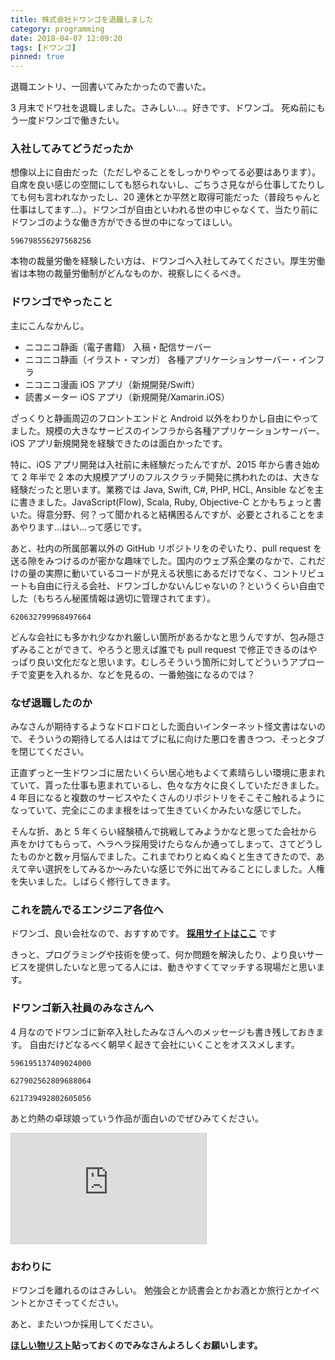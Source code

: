 ```yaml
---
title: 株式会社ドワンゴを退職しました
category: programming
date: 2018-04-07 12:09:20
tags: [ドワンゴ]
pinned: true
---
```


退職エントリ、一回書いてみたかったので書いた。

3 月末でドワ社を退職しました。さみしい...。好きです、ドワンゴ。
死ぬ前にもう一度ドワンゴで働きたい。

### 入社してみてどうだったか

想像以上に自由だった（ただしやることをしっかりやってる必要はあります）。自席を良い感じの空間にしても怒られないし、ごちうさ見ながら仕事してたりしても何も言われなかったし、20 連休とか平然と取得可能だった（普段ちゃんと仕事はしてます...）。ドワンゴが自由といわれる世の中じゃなくて、当たり前にドワンゴのような働き方ができる世の中になってほしい。

```twitter
596798556297568256
```

本物の裁量労働を経験したい方は、ドワンゴへ入社してみてください。厚生労働省は本物の裁量労働制がどんなものか、視察しにくるべき。

### ドワンゴでやったこと

主にこんなかんじ。

- ニコニコ静画（電子書籍） 入稿・配信サーバー
- ニコニコ静画（イラスト・マンガ） 各種アプリケーションサーバー・インフラ
- ニコニコ漫画 iOS アプリ（新規開発/Swift）
- 読書メーター iOS アプリ（新規開発/Xamarin.iOS）

ざっくりと静画周辺のフロントエンドと Android 以外をわりかし自由にやってました。規模の大きなサービスのインフラから各種アプリケーションサーバー、iOS アプリ新規開発を経験できたのは面白かったです。

特に、iOS アプリ開発は入社前に未経験だったんですが、2015 年から書き始めて 2 年半で 2 本の大規模アプリのフルスクラッチ開発に携われたのは、大きな経験だったと思います。業務では Java, Swift, C#, PHP, HCL, Ansible などを主に書きました。JavaScript(Flow), Scala, Ruby, Objective-C とかもちょっと書いた。得意分野、何？って聞かれると結構困るんですが、必要とされることをまあやります...はい...って感じです。

あと、社内の所属部署以外の GitHub リポジトリをのぞいたり、pull request を送る隙をみつけるのが密かな趣味でした。国内のウェブ系企業のなかで、これだけの量の実際に動いているコードが見える状態にあるだけでなく、コントリビュートも自由に行える会社、ドワンゴしかないんじゃないの？というくらい自由でした（もちろん秘匿情報は適切に管理されてます）。

```twitter
620632799968497664
```

どんな会社にも多かれ少なかれ厳しい箇所があるかなと思うんですが、包み隠さずみることができて、やろうと思えば誰でも pull request で修正できるのはやっぱり良い文化だなと思います。むしろそういう箇所に対してどういうアプローチで変更を入れるか、などを見るの、一番勉強になるのでは？

### なぜ退職したのか

みなさんが期待するようなドロドロとした面白いインターネット怪文書はないので、そういうの期待してる人ははてブに私に向けた悪口を書きつつ、そっとタブを閉じてください。

正直ずっと一生ドワンゴに居たいくらい居心地もよくて素晴らしい環境に恵まれていて、貰った仕事も恵まれているし、色々な方々に良くしていただきました。4 年目になると複数のサービスやたくさんのリポジトリをそこそこ触れるようになっていて、完全にこのまま根をはって生きていくかみたいな感じでした。

そんな折、あと 5 年くらい経験積んで挑戦してみようかなと思ってた会社から声をかけてもらって、ヘラヘラ採用受けたらなんか通ってしまって、さてどうしたものかと数ヶ月悩んでました。これまでわりとぬくぬくと生きてきたので、あえて辛い選択をしてみるか〜みたいな感じで外に出てみることにしました。人権を失いました。しばらく修行してきます。

### これを読んでるエンジニア各位へ

ドワンゴ、良い会社なので、おすすめです。
**[採用サイトはここ](http://dwango.co.jp/recruit/)** です

きっと、プログラミングや技術を使って、何か問題を解決したり、より良いサービスを提供したいなと思ってる人には、動きやすくてマッチする現場だと思います。

### ドワンゴ新入社員のみなさんへ

4 月なのでドワンゴに新卒入社したみなさんへのメッセージも書き残しておきます。
自由だけどなるべく朝早く起きて会社にいくことをオススメします。

```twitter
596195137409024000
```

```twitter
627902562809688064
```

```twitter
621739492802605056
```

あと灼熱の卓球娘っていう作品が面白いのでぜひみてください。

<iframe width="312" height="176" src="https://ext.nicovideo.jp/thumb/1475640376" scrolling="no" style="border:solid 1px #ccc;" frameborder="0"><a href="http://www.nicovideo.jp/watch/1475640376">灼熱の卓球娘　第一球「…ドキドキするっ！」</a></iframe>

### おわりに

ドワンゴを離れるのはさみしい。
勉強会とか読書会とかお酒とか旅行とかイベントとかさそってください。

あと、またいつか採用してください。

**[ほしい物リスト](http://amzn.asia/6VIyX8i)貼っておくのでみなさんよろしくお願いします。**
